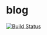 # blog
[![Build Status](https://travis-ci.org/yimeng/blog.svg?branch=master)](https://travis-ci.org/yimeng/blog)
